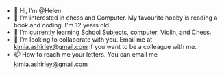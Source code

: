 - 👋 Hi, I’m @Helen
- 👀 I’m interested in chess and Computer. My favourite hobby is reading a book and coding. I'm 12 years old.
- 🌱 I’m currently learning School Subjects, computer, Violin, and Chess.
- 💞️ I’m looking to collaborate with you. Email me at kimia.ashirley@gmail.com if you want to be a colleague with me.
- 📫 How to reach me your letters. You can email me kimia.ashirley@gmail.com
<!---
HelenAmeliaAndersen/HelenAmeliaAndersen is a ✨ special ✨ repository because its `README.md` (this file) appears on your GitHub profile.
You can click the Preview link to take a look at your changes.
--->
